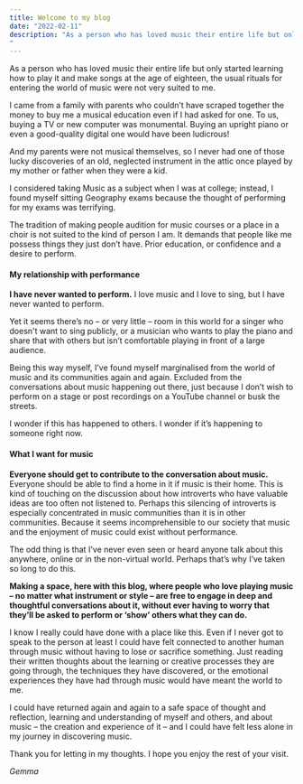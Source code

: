 ```yaml
---
title: Welcome to my blog
date: "2022-02-11"
description: "As a person who has loved music their entire life but only started learning how to play it and make songs at the age of eighteen, the usual rituals for entering the world of music were not very suited to me. 
"
---
```


As a person who has loved music their entire life but only started learning how to play it and make songs at the age of eighteen, the usual rituals for entering the world of music were not very suited to me.

I came from a family with parents who couldn’t have scraped together the money to buy me a musical education even if I had asked for one. To us, buying a TV or new computer was monumental. Buying an upright piano or even a good-quality digital one would have been ludicrous!

And my parents were not musical themselves, so I never had one of those lucky discoveries of an old, neglected instrument in the attic once played by my mother or father when they were a kid.

I considered taking Music as a subject when I was at college; instead, I found myself sitting Geography exams because the thought of performing for my exams was terrifying.

The tradition of making people audition for music courses or a place in a choir is not suited to the kind of person I am. It demands that people like me possess things they just don’t have. Prior education, or confidence and a desire to perform.

#### My relationship with performance

**I have never wanted to perform.** I love music and I love to sing, but I have never wanted to perform.

Yet it seems there’s no – or very little – room in this world for a singer who doesn't want to sing publicly, or a musician who wants to play the piano and share that with others but isn’t comfortable playing in front of a large audience.

Being this way myself, I’ve found myself marginalised from the world of music and its communities again and again. Excluded from the conversations about music happening out there, just because I don’t wish to perform on a stage or post recordings on a YouTube channel or busk the streets.

I wonder if this has happened to others. I wonder if it’s happening to someone right now.

#### What I want for music

**Everyone should get to contribute to the conversation about music.** Everyone should be able to find a home in it if music is their home. This is kind of touching on the discussion about how introverts who have valuable ideas are too often not listened to. Perhaps this silencing of introverts is especially concentrated in music communities than it is in other communities. Because it seems incomprehensible to our society that music and the enjoyment of music could exist without performance.

The odd thing is that I've never even seen or heard anyone talk about this anywhere, online or in the non-virtual world. Perhaps that’s why I’ve taken so long to do this.

**Making a space, here with this blog, where people who love playing music – no matter what instrument or style – are free to engage in deep and thoughtful conversations about it, without ever having to worry that they’ll be asked to perform or ‘show’ others what they can do.**

I know I really could have done with a place like this. Even if I never got to speak to the person at least I could have felt connected to another human through music without having to lose or sacrifice something. Just reading their written thoughts about the learning or creative processes they are going through, the techniques they have discovered, or the emotional experiences they have had through music would have meant the world to me.

I could have returned again and again to a safe space of thought and reflection, learning and understanding of myself and others, and about music – the creation and experience of it – and I could have felt less alone in my journey in discovering music.

Thank you for letting in my thoughts. I hope you enjoy the rest of your visit.

_Gemma_

